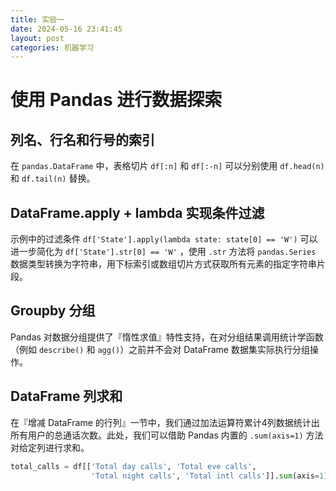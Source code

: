 ```yaml
---
title: 实验一
date: 2024-05-16 23:41:45
layout: post
categories: 机器学习
---
```


# 使用 Pandas 进行数据探索

## 列名、行名和行号的索引

在 `pandas.DataFrame` 中，表格切片 `df[:n]` 和 `df[:-n]` 可以分别使用 `df.head(n)` 和 `df.tail(n)` 替换。

## DataFrame.apply + lambda 实现条件过滤

示例中的过滤条件 `df['State'].apply(lambda state: state[0] == 'W')` 可以进一步简化为 `df['State'].str[0] == 'W'` ，使用 `.str` 方法将 `pandas.Series` 数据类型转换为字符串，用下标索引或数组切片方式获取所有元素的指定字符串片段。

## Groupby 分组

Pandas 对数据分组提供了『惰性求值』特性支持，在对分组结果调用统计学函数（例如 `describe()` 和 `agg()`）之前并不会对 DataFrame 数据集实际执行分组操作。

## DataFrame 列求和

在『增减 DataFrame 的行列』一节中，我们通过加法运算符累计4列数据统计出所有用户的总通话次数。此处，我们可以借助 Pandas 内置的 `.sum(axis=1)` 方法对给定列进行求和。

```python
total_calls = df[['Total day calls', 'Total eve calls',
                  'Total night calls', 'Total intl calls']].sum(axis=1)
```
